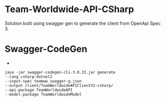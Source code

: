 # Team-Worldwide-API-CSharp
Solution built using swagger gen to generate the client from OpenApi Spec 3.

# Swagger-CodeGen
-

    java -jar swagger-codegen-cli-3.0.33.jar generate 
    --lang csharp-dotnet2
    --input-spec teamww_swagger-g.json
    --output client/TeamWorldwideAPIClientV2-csharp/
    --api-package TeamWorldwideAPI
    --model-package TeamWorldwideModel

